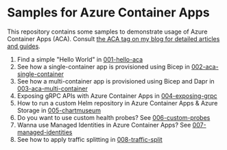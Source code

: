 # Samples for Azure Container Apps

This repository contains some samples to demonstrate usage of Azure Container Apps (ACA). Consult [the ACA tag on my blog for detailed articles and guides](https://www.thorsten-hans.com/tags/azure-container-apps/).

1. Find a simple "Hello World" in [001-hello-aca](./001-hello-aca)
2. See how a single-container app is provisioned using Bicep in [002-aca-single-container](./002-aca-single-container)
3. See how a multi-container app is provisioned using Bicep and Dapr in [003-aca-multi-container](./003-aca-multi-container)
4. Exposing gRPC APIs with Azure Container Apps in [004-exposing-grpc](./004-exposing-grpc/)
5. How to run a custom Helm repository in Azure Container Apps & Azure Storage in [005-chartmuseum](./005-chartmuseum/)
6. Do you want to use custom health probes? See [006-custom-probes](./006-custom-probes/)
7. Wanna use Managed Identities in Azure Container Apps? See [007-managed-identities](./007-managed-identities/)
8. See how to apply traffic splitting in [008-traffic-split](./008-traffic-split/)
